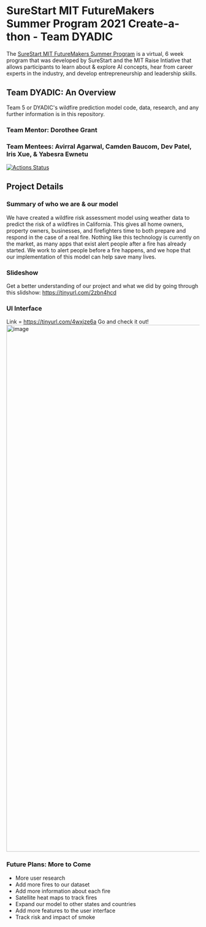 
# SureStart MIT FutureMakers Summer Program 2021 Create-a-thon - Team DYADIC
The [SureStart MIT FutureMakers Summer Program](https://pages.github.com/) is a virtual, 6 week program that was developed by SureStart and the MIT Raise Intiative that allows participants to learn about & explore AI concepts, hear from career experts in the industry, and develop entrepreneurship and leadership skills. 


##  Team DYADIC: An Overview
Team 5 or DYADIC's wildfire prediction model code, data, research, and any further information is in this repository.
### Team Mentor: Dorothee Grant
### Team Mentees: Avirral Agarwal, Camden Baucom, Dev Patel, Iris Xue, & Yabesra Ewnetu

[![Actions Status](https://github.com/github/linguist/workflows/Run%20Tests/badge.svg)](https://github.com/Yabesra/DYADIC-Create-A-Thon)

[issues]:https://github.com/Yabesra/DYADIC-Create-A-Thon
[new-issue]:https://github.com/Yabesra/DYADIC-Create-A-Thon

## Project Details
### Summary of who we are & our model

We have created a wildfire risk assessment model using weather data to predict the risk of a wildfires in California. This gives all home owners, property owners, businesses, and firefighters time to both prepare and respond in the case of a real fire. Nothing like this technology is currently on the market, as many apps that exist alert people after a fire has already started. We work to alert people before a fire happens, and we hope that our implementation of this model can help save many lives. 

### Slideshow
Get a better understanding of our project and what we did by going through this slidshow: https://tinyurl.com/2zbn4hcd

### UI Interface
Link = https://tinyurl.com/4wxjze6a 
Go and check it out!
<img width="1373" alt="image" src="https://user-images.githubusercontent.com/69210652/129349182-fe83f2ca-b380-44f6-b416-76b19eebc2c2.png">


### Future Plans: More to Come 
* More user research
* Add more fires to our dataset
* Add more information about each fire
* Satellite heat maps to track fires
* Expand our model to other states and countries
* Add more features to the user interface
* Track risk and impact of smoke
